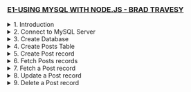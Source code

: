 ### [E1-USING MYSQL WITH NODE.JS - BRAD TRAVESY](https://www.youtube.com/watch?v=EN6Dx22cPRI&ab_channel=TraversyMedia)

<details>
  <summary>1. Introduction </summary>

# Initialize npm

```jsbs
npm init -y
```

# Install mysql and express

```jsbs
npm install --save mysql express
```

# Install nodemon

```jsbs
npm install nodemon --save-dev
```

### x-mysqlnode-project/package.json:

```js
{
  "name": "x-mysqlnode-project",
  "version": "1.0.0",
  "description": "",
  "main": "index.js",
  "scripts": {
    "dev": "nodemon app.js",
    "test": "echo \"Error: no test specified\" && exit 1"
  },
  "author": "",
  "license": "ISC",
  "dependencies": {
    "express": "^4.18.2",
    "mysql": "^2.18.1"
  },
  "devDependencies": {
    "nodemon": "^2.0.22"
  }
}
```

### x-mysqlnode-project/app.js:

```js
const express = require("express");
const mysql = require("mysql");

const app = express();

app.listen("3000", () => {
  console.log("Server started on port 3000");
});
```

# run server:

```jsbs
npm run dev
```

![](https://github.com/omeatai/React-Tutorial/assets/32337103/3452f90e-b4c2-429f-9dca-a94f1067881d)
![](https://github.com/omeatai/React-Tutorial/assets/32337103/a25db0be-6c5f-4561-a832-ca9107cd392d)

</details>

<details>
  <summary>2. Connect to MySQL Server </summary>

# Connect to MySQL Server

### x-mysqlnode-project/app.js:

```js
const express = require("express");
const mysql = require("mysql");

const app = express();

// create connection
const db = mysql.createConnection({
  host: "localhost",
  user: "root",
  password: "",
  //   database: "nodemysql",
});

// Connect
db.connect((err) => {
  if (err) {
    throw err;
  }
  console.log("MySql Connected...");
});

// query db
db.query("SELECT 1 + 1 AS solution", function (error, results, fields) {
  if (error) {
    throw error;
  }
  console.log(results);
  console.log("The solution is: ", results[0].solution);
});

//close connection
db.end();

app.listen("3000", () => {
  console.log("Server started on port 3000");
});
```

# output:

```js
// MacBook-Air x-mysqlnode-project % npm run dev

// > x-mysqlnode-project@1.0.0 dev
// > nodemon app.js

// [nodemon] 2.0.22
// [nodemon] to restart at any time, enter `rs`
// [nodemon] watching path(s): *.*
// [nodemon] watching extensions: js,mjs,json
// [nodemon] starting `node app.js`
// Server started on port 3000
// MySql Connected...
// [ RowDataPacket { solution: 2 } ]
// The solution is:  2
```

![](https://github.com/omeatai/React-Tutorial/assets/32337103/c924fab0-f998-47e7-b707-cbf9bd12476c)

</details>

<details>
  <summary>3. Create Database </summary>

# Create Database

### x-mysqlnode-project/app.js:

```jsbs
// Create DB
app.get("/createdb", (req, res) => {
  let sql = "CREATE DATABASE IF NOT EXISTS nodemysql";
  db.query(sql, (err, result) => {
    if (err) {
      return res.json({ err });
    }
    res.json({ result, message: "Database created..." });
  });
});
```

```js
const express = require("express");
const mysql = require("mysql");

const app = express();

// create connection
const db = mysql.createConnection({
  host: "localhost",
  user: "root",
  password: "",
  //   database: "nodemysql",
});

// Connect
db.connect((err) => {
  if (err) {
    throw err;
  }
  console.log("MySql Connected...");
});

// Create DB
app.get("/createdb", (req, res) => {
  let sql = "CREATE DATABASE IF NOT EXISTS nodemysql";
  db.query(sql, (err, result) => {
    if (err) {
      return res.json({ err });
    }
    res.json({ result, message: "Database created..." });
  });
});

// query db
// db.query("SELECT 1 + 1 AS solution", function (error, results, fields) {
//   if (error) {
//     throw error;
//   }
//   console.log(results);
//   console.log("The solution is: ", results[0].solution);
// });

//close connection
// db.end();

app.listen("3000", () => {
  console.log("Server started on port 3000");
});
```

![](https://github.com/omeatai/React-Tutorial/assets/32337103/b94d00a0-27b4-4750-92d3-35988450e088)
![](https://github.com/omeatai/React-Tutorial/assets/32337103/4b2060c8-0933-4bf4-b85d-b73a79925ed7)
![](https://github.com/omeatai/React-Tutorial/assets/32337103/2b44638a-3054-49ff-9063-0d1132b75f99)

</details>

<details>
  <summary>4. Create Posts Table </summary>

# Create Posts Table

### x-mysqlnode-project/app.js:

```jsbs
// Create table
app.get("/createpoststable", (req, res) => {
  let sql =
    "CREATE TABLE posts(id int AUTO_INCREMENT, title VARCHAR(255), body VARCHAR(255), PRIMARY KEY(id) )";
  db.query(sql, (err, result) => {
    if (err) {
      throw err;
    }
    res.json({ result, message: "Posts table created..." });
  });
});
```

```js
const express = require("express");
const mysql = require("mysql");

const app = express();

// create connection
const db = mysql.createConnection({
  host: "localhost",
  user: "root",
  password: "",
  database: "nodemysql",
});

// Connect
db.connect((err) => {
  if (err) {
    throw err;
  }
  console.log("MySql Connected...");
});

// Create table
app.get("/createpoststable", (req, res) => {
  let sql =
    "CREATE TABLE posts(id int AUTO_INCREMENT, title VARCHAR(255), body VARCHAR(255), PRIMARY KEY(id) )";
  db.query(sql, (err, result) => {
    if (err) {
      throw err;
    }
    res.json({ result, message: "Posts table created..." });
  });
});

//Create DB
// app.get("/createdb", (req, res) => {
//   let sql = "CREATE DATABASE IF NOT EXISTS nodemysql";
//   db.query(sql, (err, result) => {
//     if (err) {
//       return res.json({ err });
//     }
//     res.json({ result, message: "Database created..." });
//   });
// });

// query db
// db.query("SELECT 1 + 1 AS solution", function (error, results, fields) {
//   if (error) {
//     throw error;
//   }
//   console.log(results);
//   console.log("The solution is: ", results[0].solution);
// });

//close connection
// db.end();

app.listen("3000", () => {
  console.log("Server started on port 3000");
});
```

![](https://github.com/omeatai/React-Tutorial/assets/32337103/755134fb-c519-4dfb-80bc-60ece1937b7e)
![](https://github.com/omeatai/React-Tutorial/assets/32337103/f5cbfdb7-4e96-4cc2-b0b6-635d268ed2be)
![](https://github.com/omeatai/React-Tutorial/assets/32337103/55b403a2-e731-49cc-b217-ba6c9a16eaa6)
![](https://github.com/omeatai/React-Tutorial/assets/32337103/bf53f287-08e1-4c88-aed4-f2f858a9e89e)

</details>

<details>
  <summary>5. Create Post record </summary>

# Create Post record

### x-mysqlnode-project/app.js:

```jsbs
// Insert post
app.get("/addpost", (req, res) => {
  let post = { title: "Post One", body: "This is post number one" };
  let sql = "INSERT INTO posts SET ?";
  let query = db.query(sql, post, (err, result) => {
    if (err) {
      throw err;
    }
    res.json({ result, message: "Post added..." });
  });
});
```

```js
const express = require("express");
const mysql = require("mysql");

const app = express();

// create connection
const db = mysql.createConnection({
  host: "localhost",
  user: "root",
  password: "",
  database: "nodemysql",
});

// Connect
db.connect((err) => {
  if (err) {
    throw err;
  }
  console.log("MySql Connected...");
});

// Insert post
app.get("/addpost", (req, res) => {
  let post = { title: "Post One", body: "This is post number one" };
  let sql = "INSERT INTO posts SET ?";
  let query = db.query(sql, post, (err, result) => {
    if (err) {
      throw err;
    }
    res.json({ result, message: "Post added..." });
  });
});

// Create table
// app.get("/createpoststable", (req, res) => {
//   let sql =
//     "CREATE TABLE posts(id int AUTO_INCREMENT, title VARCHAR(255), body VARCHAR(255), PRIMARY KEY(id) )";
//   db.query(sql, (err, result) => {
//     if (err) {
//       throw err;
//     }
//     res.json({ result, message: "Posts table created..." });
//   });
// });

// Create DB
// app.get("/createdb", (req, res) => {
//   let sql = "CREATE DATABASE IF NOT EXISTS nodemysql";
//   db.query(sql, (err, result) => {
//     if (err) {
//       return res.json({ err });
//     }
//     res.json({ result, message: "Database created..." });
//   });
// });

// query db
// db.query("SELECT 1 + 1 AS solution", function (error, results, fields) {
//   if (error) {
//     throw error;
//   }
//   console.log(results);
//   console.log("The solution is: ", results[0].solution);
// });

//close connection
// db.end();

app.listen("3000", () => {
  console.log("Server started on port 3000");
});
```

![](https://github.com/omeatai/React-Tutorial/assets/32337103/0da8f426-2b6a-4dcc-a82e-ef832c72571a)
![](https://github.com/omeatai/React-Tutorial/assets/32337103/b34a297c-1b4c-4b2c-b450-5cd429633ea8)
![](https://github.com/omeatai/React-Tutorial/assets/32337103/e39f3edd-ec09-42a2-b827-9b55a53bd7ab)

</details>

<details>
  <summary>6. Fetch Posts records </summary>

# Fetch posts Table records

### x-mysqlnode-project/app.js:

```jsbs
//Select post
app.get("/getposts", (req, res) => {
  let sql = "SELECT * FROM posts";
  let query = db.query(sql, (err, result) => {
    if (err) {
      throw err;
    }
    res.json({ result, message: "Post fetched..." });
  });
});

app.listen("3000", () => {
  console.log("Server started on port 3000");
});
```

```js
const express = require("express");
const mysql = require("mysql");

const app = express();

// create connection
const db = mysql.createConnection({
  host: "localhost",
  user: "root",
  password: "",
  database: "nodemysql",
});

// Connect
db.connect((err) => {
  if (err) {
    throw err;
  }
  console.log("MySql Connected...");
});

//Select post
app.get("/getposts", (req, res) => {
  let sql = "SELECT * FROM posts";
  let query = db.query(sql, (err, result) => {
    if (err) {
      throw err;
    }
    res.json({ result, message: "Post fetched..." });
  });
});

app.listen("3000", () => {
  console.log("Server started on port 3000");
});

// Insert post
app.get("/addpost", (req, res) => {
  let post = { title: "Post Two", body: "This is post number two" };
  let sql = "INSERT INTO posts SET ?";
  let query = db.query(sql, post, (err, result) => {
    if (err) {
      throw err;
    }
    res.json({ result, message: "Post added..." });
  });
});

// Create table
// app.get("/createpoststable", (req, res) => {
//   let sql =
//     "CREATE TABLE posts(id int AUTO_INCREMENT, title VARCHAR(255), body VARCHAR(255), PRIMARY KEY(id) )";
//   db.query(sql, (err, result) => {
//     if (err) {
//       throw err;
//     }
//     res.json({ result, message: "Posts table created..." });
//   });
// });

// Create DB
// app.get("/createdb", (req, res) => {
//   let sql = "CREATE DATABASE IF NOT EXISTS nodemysql";
//   db.query(sql, (err, result) => {
//     if (err) {
//       return res.json({ err });
//     }
//     res.json({ result, message: "Database created..." });
//   });
// });

// query db
// db.query("SELECT 1 + 1 AS solution", function (error, results, fields) {
//   if (error) {
//     throw error;
//   }
//   console.log(results);
//   console.log("The solution is: ", results[0].solution);
// });

//close connection
// db.end();
```

![](https://github.com/omeatai/React-Tutorial/assets/32337103/3e7f9d7e-7d22-450e-8d92-824b87ec0e1b)
![](https://github.com/omeatai/React-Tutorial/assets/32337103/e374f27e-dc1f-468b-b4b4-c7898a12522f)
![](https://github.com/omeatai/React-Tutorial/assets/32337103/a99db33c-b956-4fa2-9927-69b398cb8a16)

</details>

<details>
  <summary>7. Fetch a Post record </summary>

# Fetch a Post record

### x-mysqlnode-project/app.js:

```jsbs
//Select a post
app.get("/getpost/:id", (req, res) => {
  const { id } = req.params;
  let sql = `SELECT * FROM posts WHERE id = ${id}`;
  let query = db.query(sql, (err, result) => {
    if (err) {
      throw err;
    }
    res.json({ result, message: "Post fetched..." });
  });
});
```

```js
const express = require("express");
const mysql = require("mysql");

const app = express();

// create connection
const db = mysql.createConnection({
  host: "localhost",
  user: "root",
  password: "",
  database: "nodemysql",
});

// Connect
db.connect((err) => {
  if (err) {
    throw err;
  }
  console.log("MySql Connected...");
});

//Select a post
app.get("/getpost/:id", (req, res) => {
  const { id } = req.params;
  let sql = `SELECT * FROM posts WHERE id = ${id}`;
  let query = db.query(sql, (err, result) => {
    if (err) {
      throw err;
    }
    res.json({ result, message: "Post fetched..." });
  });
});

//Select posts
app.get("/getposts", (req, res) => {
  let sql = "SELECT * FROM posts";
  let query = db.query(sql, (err, result) => {
    if (err) {
      throw err;
    }
    res.json({ result, message: "Post fetched..." });
  });
});

app.listen("3000", () => {
  console.log("Server started on port 3000");
});

//Insert post
app.get("/addpost", (req, res) => {
  let post = { title: "Post Two", body: "This is post number two" };
  let sql = "INSERT INTO posts SET ?";
  let query = db.query(sql, post, (err, result) => {
    if (err) {
      throw err;
    }
    res.json({ result, message: "Post added..." });
  });
});

// Create table
// app.get("/createpoststable", (req, res) => {
//   let sql =
//     "CREATE TABLE posts(id int AUTO_INCREMENT, title VARCHAR(255), body VARCHAR(255), PRIMARY KEY(id) )";
//   db.query(sql, (err, result) => {
//     if (err) {
//       throw err;
//     }
//     res.json({ result, message: "Posts table created..." });
//   });
// });

// Create DB
// app.get("/createdb", (req, res) => {
//   let sql = "CREATE DATABASE IF NOT EXISTS nodemysql";
//   db.query(sql, (err, result) => {
//     if (err) {
//       return res.json({ err });
//     }
//     res.json({ result, message: "Database created..." });
//   });
// });

// query db
// db.query("SELECT 1 + 1 AS solution", function (error, results, fields) {
//   if (error) {
//     throw error;
//   }
//   console.log(results);
//   console.log("The solution is: ", results[0].solution);
// });

//close connection
// db.end();
```

![](https://github.com/omeatai/React-Tutorial/assets/32337103/1399341f-0338-4348-adcb-e1acfee68e18)
![](https://github.com/omeatai/React-Tutorial/assets/32337103/f34de5c0-6991-4894-9574-458e19c9a26a)
![](https://github.com/omeatai/React-Tutorial/assets/32337103/cd557320-980e-45c2-bb37-01d02600c627)

</details>

<details>
  <summary>8. Update a Post record </summary>

# Update a Post record

### x-mysqlnode-project/app.js:

```jsbs
//Update a post
app.get("/updatepost/:id", (req, res) => {
  const { id } = req.params;
  const newTitle = "Updated Title";
  let sql = `UPDATE posts SET title = "${newTitle}" WHERE id = ${id}`;
  let query = db.query(sql, (err, result) => {
    if (err) {
      throw err;
    }
    res.json({ result, message: "Post updated..." });
  });
});

```

```js
const express = require("express");
const mysql = require("mysql");

const app = express();

// create connection
const db = mysql.createConnection({
  host: "localhost",
  user: "root",
  password: "",
  database: "nodemysql",
});

// Connect
db.connect((err) => {
  if (err) {
    throw err;
  }
  console.log("MySql Connected...");
});

//Update a post
app.get("/updatepost/:id", (req, res) => {
  const { id } = req.params;
  const newTitle = "Updated Title";
  let sql = `UPDATE posts SET title = "${newTitle}" WHERE id = ${id}`;
  let query = db.query(sql, (err, result) => {
    if (err) {
      throw err;
    }
    res.json({ result, message: "Post updated..." });
  });
});

//Select a post
app.get("/getpost/:id", (req, res) => {
  const { id } = req.params;
  let sql = `SELECT * FROM posts WHERE id = ${id}`;
  let query = db.query(sql, (err, result) => {
    if (err) {
      throw err;
    }
    res.json({ result, message: "Post fetched..." });
  });
});

//Select posts
app.get("/getposts", (req, res) => {
  let sql = "SELECT * FROM posts";
  let query = db.query(sql, (err, result) => {
    if (err) {
      throw err;
    }
    res.json({ result, message: "Post fetched..." });
  });
});

app.listen("3000", () => {
  console.log("Server started on port 3000");
});

//Insert post
app.get("/addpost", (req, res) => {
  let post = { title: "Post Two", body: "This is post number two" };
  let sql = "INSERT INTO posts SET ?";
  let query = db.query(sql, post, (err, result) => {
    if (err) {
      throw err;
    }
    res.json({ result, message: "Post added..." });
  });
});

// Create table
// app.get("/createpoststable", (req, res) => {
//   let sql =
//     "CREATE TABLE posts(id int AUTO_INCREMENT, title VARCHAR(255), body VARCHAR(255), PRIMARY KEY(id) )";
//   db.query(sql, (err, result) => {
//     if (err) {
//       throw err;
//     }
//     res.json({ result, message: "Posts table created..." });
//   });
// });

// Create DB
// app.get("/createdb", (req, res) => {
//   let sql = "CREATE DATABASE IF NOT EXISTS nodemysql";
//   db.query(sql, (err, result) => {
//     if (err) {
//       return res.json({ err });
//     }
//     res.json({ result, message: "Database created..." });
//   });
// });

// query db
// db.query("SELECT 1 + 1 AS solution", function (error, results, fields) {
//   if (error) {
//     throw error;
//   }
//   console.log(results);
//   console.log("The solution is: ", results[0].solution);
// });

//close connection
// db.end();
```

![](https://github.com/omeatai/React-Tutorial/assets/32337103/66c2c039-ab56-47f9-9bff-b6664fda66b1)
![](https://github.com/omeatai/React-Tutorial/assets/32337103/04bcd2f3-b4c7-45d9-a8e0-b44bce57964d)
![](https://github.com/omeatai/React-Tutorial/assets/32337103/23fcad68-18d1-4062-bde0-235fbffe8009)
![](https://github.com/omeatai/React-Tutorial/assets/32337103/dbb2774b-6452-4a04-9378-22b0ac38468f)
![](https://github.com/omeatai/React-Tutorial/assets/32337103/2af53b58-7945-418d-989f-3bc7ead4a80e)

</details>

<details>
  <summary>9. Delete a Post record </summary>

# Delete a Post record

### x-mysqlnode-project/app.js:

```jsbs
//Delete a post
app.get("/deletepost/:id", (req, res) => {
  const { id } = req.params;
  let sql = `DELETE FROM posts WHERE id = ${id}`;
  let query = db.query(sql, (err, result) => {
    if (err) {
      throw err;
    }
    res.json({ result, message: "Post deleted..." });
  });
});
```

```js
const express = require("express");
const mysql = require("mysql");

const app = express();

// create connection
const db = mysql.createConnection({
  host: "localhost",
  user: "root",
  password: "",
  database: "nodemysql",
});

// Connect
db.connect((err) => {
  if (err) {
    throw err;
  }
  console.log("MySql Connected...");
});

//Delete a post
app.get("/deletepost/:id", (req, res) => {
  const { id } = req.params;
  let sql = `DELETE FROM posts WHERE id = ${id}`;
  let query = db.query(sql, (err, result) => {
    if (err) {
      throw err;
    }
    res.json({ result, message: "Post deleted..." });
  });
});

//Update a post
app.get("/updatepost/:id", (req, res) => {
  const { id } = req.params;
  const newTitle = "Updated Title";
  let sql = `UPDATE posts SET title = "${newTitle}" WHERE id = ${id}`;
  let query = db.query(sql, (err, result) => {
    if (err) {
      throw err;
    }
    res.json({ result, message: "Post updated..." });
  });
});

//Select a post
app.get("/getpost/:id", (req, res) => {
  const { id } = req.params;
  let sql = `SELECT * FROM posts WHERE id = ${id}`;
  let query = db.query(sql, (err, result) => {
    if (err) {
      throw err;
    }
    res.json({ result, message: "Post fetched..." });
  });
});

//Select posts
app.get("/getposts", (req, res) => {
  let sql = "SELECT * FROM posts";
  let query = db.query(sql, (err, result) => {
    if (err) {
      throw err;
    }
    res.json({ result, message: "Post fetched..." });
  });
});

app.listen("3000", () => {
  console.log("Server started on port 3000");
});

//Insert post
app.get("/addpost", (req, res) => {
  let post = { title: "Post Two", body: "This is post number two" };
  let sql = "INSERT INTO posts SET ?";
  let query = db.query(sql, post, (err, result) => {
    if (err) {
      throw err;
    }
    res.json({ result, message: "Post added..." });
  });
});

// Create table
// app.get("/createpoststable", (req, res) => {
//   let sql =
//     "CREATE TABLE posts(id int AUTO_INCREMENT, title VARCHAR(255), body VARCHAR(255), PRIMARY KEY(id) )";
//   db.query(sql, (err, result) => {
//     if (err) {
//       throw err;
//     }
//     res.json({ result, message: "Posts table created..." });
//   });
// });

// Create DB
// app.get("/createdb", (req, res) => {
//   let sql = "CREATE DATABASE IF NOT EXISTS nodemysql";
//   db.query(sql, (err, result) => {
//     if (err) {
//       return res.json({ err });
//     }
//     res.json({ result, message: "Database created..." });
//   });
// });

// query db
// db.query("SELECT 1 + 1 AS solution", function (error, results, fields) {
//   if (error) {
//     throw error;
//   }
//   console.log(results);
//   console.log("The solution is: ", results[0].solution);
// });

//close connection
// db.end();
```

```js

```

```js

```

```js

```

```js

```

```js

```

```js

```

```js

```

```js

```

```js

```

```js

```

```js

```

```js

```

```js

```

```js

```

```js

```

```js

```

```js

```

```js

```

```js

```

```js

```

```js

```

```js

```

```js

```

```js

```

```js

```

```js

```

```js

```

```js

```

```js

```

```js

```

```js

```

```js

```

```js

```

```js

```

```js

```

```js

```

```js

```

```js

```

```js

```

```js

```

```js

```

```js

```

```js

```

```js

```

```js

```

```js

```

```js

```

```js

```

```js

```

```js

```

```js

```

```js

```

```js

```

```js

```

```js

```

```js

```

<details>
